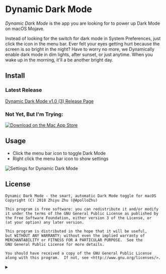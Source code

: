<h1>
Dynamic Dark Mode
<!--
<a style="float:right" target="_blank" href="https://itunes.apple.com/app/id1437090290">
<img alt="Download on the Mac App Store" src="http://developer.apple.com/app-store/marketing/guidelines/images/badge-download-on-the-mac-app-store.svg"></a>
-->
</h1>

*Dynamic Dark Mode* is the app you are looking for to power up Dark Mode on macOS Mojave.

Instead of looking for the switch for dark mode in System Preferences, just click the icon in the menu bar. Ever felt your eyes getting hurt because the screen is so bright in the night? Have to worry no more, we Dynamically enable dark mode in dim lights, after sunset, or just anytime. When you wake up in the morning, it'll a be another bright day.

## Install

### Latest Release

[Dynamic Dark Mode v1.0 (3) Release Page](https://github.com/ApolloZhu/Dynamic-Dark-Mode/releases/tag/1.0.3)

### Not Yet, But I'm Trying:

[![Download on the Mac App Store](http://developer.apple.com/app-store/marketing/guidelines/images/badge-download-on-the-mac-app-store.svg)](https://itunes.apple.com/app/id1437090290)

## Usage

- Click the menu bar icon to toggle Dark Mode
- Right click the menu bar icon to show settings

![Settings for Dynamic Dark Mode](https://user-images.githubusercontent.com/10842684/45924686-60bad000-bed4-11e8-960c-1264de24f314.png)

## License

```
Dynamic Dark Mode - the smart, automatic Dark Mode toggle for macOS
Copyright (C) 2018 Zhiyu Zhu (@ApolloZhu)

This program is free software: you can redistribute it and/or modify
it under the terms of the GNU General Public License as published by
the Free Software Foundation, either version 3 of the License, or
(at your option) any later version.

This program is distributed in the hope that it will be useful,
but WITHOUT ANY WARRANTY; without even the implied warranty of
MERCHANTABILITY or FITNESS FOR A PARTICULAR PURPOSE.  See the
GNU General Public License for more details.

You should have received a copy of the GNU General Public License
along with this program.  If not, see <http://www.gnu.org/licenses/>.
```

<details>
<summary></summary>

<script type="text/javascript">
  window.onload = function () {
    document.getElementsByClassName("project-name")[0].innerHTML = "Dynamic Dark Mode";
  }
</script>

</details>
